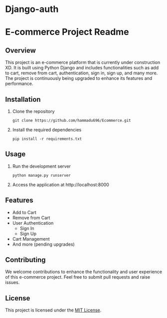 # Django-auth
# E-commerce Project Readme

## Overview
This project is an e-commerce platform that is currently under construction XD. It is built using Python Django and includes functionalities such as add to cart, remove from cart, authentication, sign in, sign up, and many more. The project is continuously being upgraded to enhance its features and performance.

## Installation
1. Clone the repository
   ```
   git clone https://github.com/hammadu696/Ecommerce.git
   ```
2. Install the required dependencies
   ```
   pip install -r requirements.txt
   ```

## Usage
1. Run the development server
   ```
   python manage.py runserver
   ```
2. Access the application at http://localhost:8000

## Features
- Add to Cart
- Remove from Cart
- User Authentication
  - Sign In
  - Sign Up
- Cart Management
- And more (pending upgrades)

## Contributing
We welcome contributions to enhance the functionality and user experience of this e-commerce project. Feel free to submit pull requests and raise issues.

## License
This project is licensed under the [MIT License](https://opensource.org/licenses/MIT).
